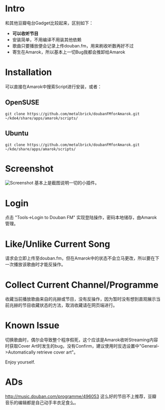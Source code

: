 # Intro
和其他豆瓣电台Gadget比较起来，区别如下：
* **可以收听节目**
* 安装简单，不用编译不用装其他依赖
* 歌曲只要播放便会记录上传douban.fm，用来刷收听数再好不过
* 寄生在Amarok，所以基本上一切Bug我都会推卸给Amarok

# Installation
可以直接在Amarok中搜索Script进行安装，或者：
## OpenSUSE
```shell
git clone https://github.com/metalbrick/doubanFMforAmarok.git ~/kde4/share/apps/amarok/scripts/
```

## Ubuntu
```shell
git clone https://github.com/metalbrick/doubanFMforAmarok.git ~/kde/share/apps/amarok/scripts/
```

# Screenshot
![Screenshot](http://kde-apps.org/CONTENT/content-pre1/168312-1.png)
基本上是截图说明一切的小插件。

# Login
点击 "Tools->Login to Douban FM" 实现登陆操作，密码本地储存，由Amarok管理。

# Like/Unlike Current Song
请求会立即上传至douban.fm，但在Amarok中的状态不会立马更改，所以要在下一次播放该歌曲时才能反操作。

# Collect Current Channel/Programme
收藏当前播放歌曲来自的兆赫或节目，没有反操作，因为暂时没有想到直观展示当前兆赫的节目收藏状态的方法，取消收藏请在网页端进行。

# Known Issue
切换歌曲时，偶尔会导致整个程序假死，这个应该是Amarok收听Streaming内容时获取Cover Art时发生的bug，没有Confirm，建议使用时反选设置中"General->Automatically retrieve cover art"。

Enjoy yourself.
# ADs
http://music.douban.com/programme/496053
这么好的节目不上推荐，豆瓣音乐的编辑都是自己动手丰衣足食么。